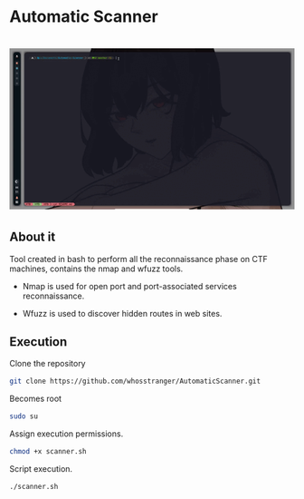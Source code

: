 # Automatic Scanner
<h1 align="center">
  <img src="https://github.com/whosstranger/AutomaticScanner/blob/master/Images/Automatic.gif" alt="WhosStranger" />
</h1>
   
## About it

Tool created in bash to perform all the reconnaissance phase on CTF machines, contains the nmap and wfuzz tools.

- Nmap is used for open port and port-associated services reconnaissance.

- Wfuzz is used to discover hidden routes in web sites.

## Execution

Clone the repository

```sh
git clone https://github.com/whosstranger/AutomaticScanner.git
```

Becomes root

```sh
sudo su
```

Assign execution permissions.

```sh
chmod +x scanner.sh
```

Script execution.

```sh
./scanner.sh
```
